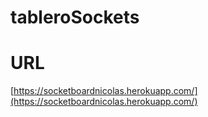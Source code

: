 # tableroSockets
# URL

[https://socketboardnicolas.herokuapp.com/](https://socketboardnicolas.herokuapp.com/)
